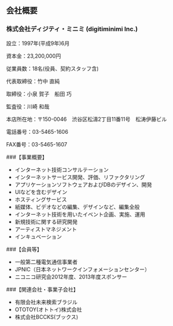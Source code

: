 ## 会社概要

### 株式会社ディジティ・ミニミ (digitiminimi Inc.)

設立：1997年(平成9年)6月

資本金：23,200,000円

従業員数：18名(役員、契約スタッフ含)

代表取締役：竹中 直純

取締役：小泉 賀子　船田 巧

監査役：川崎 和哉

本店所在地：〒150-0046　渋谷区松濤2丁目11番11号　松涛伊藤ビル

電話番号：03-5465-1606

FAX番号：03-5465-1607


###【事業概要】

- インターネット技術コンサルテーション
- インターネットサービス開発、評価、リファクタリング
- アプリケーションソフトウェアおよびDBのデザイン、開発
- UIなどを含むデザイン
- ホスティングサービス
- 紙媒体、ビデオなどの編集、デザインなど、編集全般
- インターネット技術を用いたイベント企画、実施、運用
- 新規技術に関する研究開発
- アーティストマネジメント
- インキュベーション

###【会員等】

- 一般第二種電気通信事業者
- JPNIC（日本ネットワークインフォメーションセンター）
- ニコニコ研究会2012年度、2013年度スポンサー

###【関連会社・事業子会社】
- 有限会社未来検索ブラジル
- OTOTOY(オトトイ)株式会社
- 株式会社BCCKS(ブックス)

